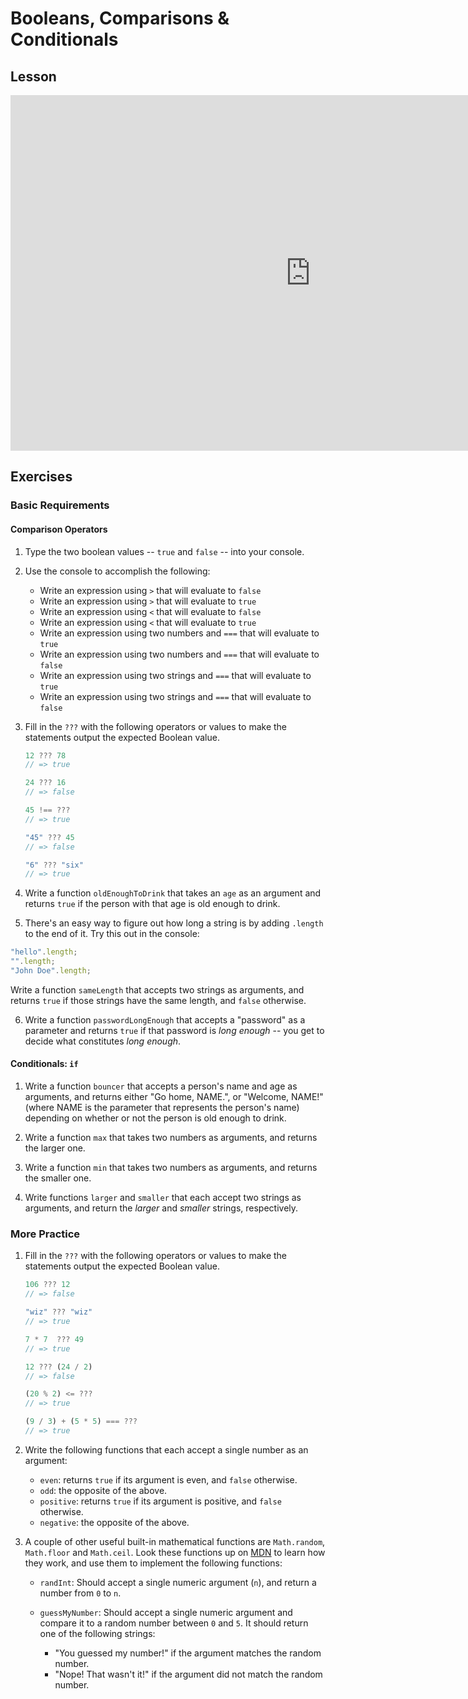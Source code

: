 # Booleans, Comparisons & Conditionals

## Lesson

<iframe src="https://docs.google.com/presentation/d/1rYPio9W3IphRi12KXjsAa8sTZmbSJMrFeKTByCRWFqw/embed?start=false&loop=false&delayms=3000" frameborder="0" width="960" height="569" allowfullscreen="true" mozallowfullscreen="true" webkitallowfullscreen="true"></iframe>

## Exercises

### Basic Requirements

#### Comparison Operators

1. Type the two boolean values -- `true` and `false` -- into your console.

2. Use the console to accomplish the following:

    + Write an expression using `>` that will evaluate to `false`
    + Write an expression using `>` that will evaluate to `true`
    + Write an expression using `<` that will evaluate to `false`
    + Write an expression using `<` that will evaluate to `true`
    + Write an expression using two numbers and `===` that will evaluate to `true`
    + Write an expression using two numbers and `===` that will evaluate to `false`
    + Write an expression using two strings and `===` that will evaluate to `true`
    + Write an expression using two strings and `===` that will evaluate to `false`

3. Fill in the `???` with the following operators or values to make the statements
   output the expected Boolean value.

   ```js
   12 ??? 78
   // => true

   24 ??? 16
   // => false

   45 !== ???
   // => true

   "45" ??? 45
   // => false

   "6" ??? "six"
   // => true
   ```

4. Write a function `oldEnoughToDrink` that takes an `age` as an argument and
   returns `true` if the person with that age is old enough to drink.

5. There's an easy way to figure out how long a string is by adding `.length` to
   the end of it. Try this out in the console:

  ```js
  "hello".length;
  "".length;
  "John Doe".length;
  ```

  Write a function `sameLength` that accepts two strings as arguments, and
  returns `true` if those strings have the same length, and `false` otherwise.

6. Write a function `passwordLongEnough` that accepts a "password" as a
   parameter and returns `true` if that password is *long enough* -- you get to
   decide what constitutes *long enough*.

#### Conditionals: `if`

1. Write a function `bouncer` that accepts a person's name and age as arguments,
   and returns either "Go home, NAME.", or "Welcome, NAME!" (where NAME is the
   parameter that represents the person's name) depending on whether or not the
   person is old enough to drink.

2. Write a function `max` that takes two numbers as arguments, and returns the
   larger one.

3. Write a function `min` that takes two numbers as arguments, and returns the
   smaller one.

4. Write functions `larger` and `smaller` that each accept two strings as
   arguments, and return the *larger* and *smaller* strings, respectively.

### More Practice

1. Fill in the `???` with the following operators or values to make the statements
   output the expected Boolean value.

   ```js
   106 ??? 12
   // => false

   "wiz" ??? "wiz"
   // => true

   7 * 7  ??? 49
   // => true

   12 ??? (24 / 2)
   // => false

   (20 % 2) <= ???
   // => true

   (9 / 3) + (5 * 5) === ???
   // => true
   ```

2. Write the following functions that each accept a single number as an
   argument:

    + `even`: returns `true` if its argument is even, and `false` otherwise.
    + `odd`: the opposite of the above.
    + `positive`: returns `true` if its argument is positive, and `false` otherwise.
    + `negative`: the opposite of the above.

3. A couple of other useful built-in mathematical functions are `Math.random`,
   `Math.floor` and `Math.ceil`. Look these functions up on
   [MDN](https://developer.mozilla.org/en-US/docs/Web/JavaScript/Reference/Global_Objects/Math)
   to learn how they work, and use them to implement the following functions:

   + `randInt`: Should accept a single numeric argument (`n`), and return a
     number from `0` to `n`.
   + `guessMyNumber`: Should accept a single numeric argument and compare it to
     a random number between `0` and `5`. It should return one of the following
     strings:

     - "You guessed my number!" if the argument matches the random number.
     - "Nope! That wasn't it!" if the argument did not match the random number.
